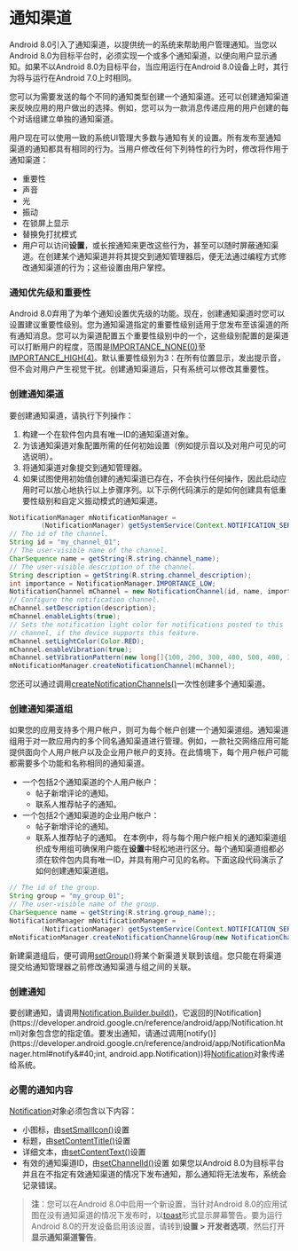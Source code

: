 # 通知渠道
Android 8.0引入了通知渠道，以提供统一的系统来帮助用户管理通知。当您以Android 8.0为目标平台时，必须实现一个或多个通知渠道，以便向用户显示通知。如果不以Android 8.0为目标平台，当应用运行在Android 8.0设备上时，其行为将与运行在Android 7.0上时相同。

您可以为需要发送的每个不同的通知类型创建一个通知渠道。还可以创建通知渠道来反映应用的用户做出的选择。例如，您可以为一款消息传递应用的用户创建的每个对话组建立单独的通知渠道。

用户现在可以使用一致的系统UI管理大多数与通知有关的设置。所有发布至通知渠道的通知都具有相同的行为。当用户修改任何下列特性的行为时，修改将作用于通知渠道：
* 重要性
* 声音
* 光
* 振动
* 在锁屏上显示
* 替换免打扰模式
* 用户可以访问**设置**，或长按通知来更改这些行为，甚至可以随时屏蔽通知渠道。在创建某个通知渠道并将其提交到通知管理器后，便无法通过编程方式修改通知渠道的行为；这些设置由用户掌控。

### 通知优先级和重要性
Android 8.0弃用了为单个通知设置优先级的功能。现在，创建通知渠道时您可以设置建议重要性级别。您为通知渠道指定的重要性级别适用于您发布至该渠道的所有通知消息。您可以为渠道配置五个重要性级别中的一个，这些级别配置的是渠道可以打断用户的程度，范围是[IMPORTANCE_NONE(0)](https://developer.android.google.cn/reference/android/app/NotificationManager.html#IMPORTANCE_NONE)至[IMPORTANCE_HIGH(4)](https://developer.android.google.cn/reference/android/app/NotificationManager.html#IMPORTANCE_HIGH)。默认重要性级别为3：在所有位置显示，发出提示音，但不会对用户产生视觉干扰。创建通知渠道后，只有系统可以修改其重要性。

### 创建通知渠道
要创建通知渠道，请执行下列操作：
1. 构建一个在软件包内具有唯一ID的通知渠道对象。
2. 为该通知渠道对象配置所需的任何初始设置（例如提示音以及对用户可见的可选说明）。
3. 将通知渠道对象提交到通知管理器。
4. 如果试图使用初始值创建的通知渠道已存在，不会执行任何操作，因此启动应用时可以放心地执行以上步骤序列。以下示例代码演示的是如何创建具有低重要性级别和自定义振动模式的通知渠道。
```java
NotificationManager mNotificationManager =
        (NotificationManager) getSystemService(Context.NOTIFICATION_SERVICE);
// The id of the channel.
String id = "my_channel_01";
// The user-visible name of the channel.
CharSequence name = getString(R.string.channel_name);
// The user-visible description of the channel.
String description = getString(R.string.channel_description);
int importance = NotificationManager.IMPORTANCE_LOW;
NotificationChannel mChannel = new NotificationChannel(id, name, importance);
// Configure the notification channel.
mChannel.setDescription(description);
mChannel.enableLights(true);
// Sets the notification light color for notifications posted to this
// channel, if the device supports this feature.
mChannel.setLightColor(Color.RED);
mChannel.enableVibration(true);
mChannel.setVibrationPattern(new long[]{100, 200, 300, 400, 500, 400, 300, 200, 400});
mNotificationManager.createNotificationChannel(mChannel);
```
您还可以通过调用[createNotificationChannels()](https://developer.android.google.cn/reference/android/app/NotificationManager.html#createNotificationChannels&#40;java.util.List<android.app.NotificationChannel>&#41;)一次性创建多个通知渠道。

### 创建通知渠道组
如果您的应用支持多个用户帐户，则可为每个帐户创建一个通知渠道组。通知渠道组用于对一款应用内的多个同名通知渠道进行管理。例如，一款社交网络应用可能提供面向个人用户帐户以及企业用户帐户的支持。在此情境下，每个用户帐户可能都需要多个功能和名称相同的通知渠道。
* 一个包括2个通知渠道的个人用户帐户：
  * 帖子新增评论的通知。
  * 联系人推荐帖子的通知。
* 一个包括2个通知渠道的企业用户帐户：
  * 帖子新增评论的通知。
  * 联系人推荐帖子的通知。
在本例中，将与每个用户帐户相关的通知渠道组织成专用组可确保用户能在**设置**中轻松地进行区分。每个通知渠道组都必须在软件包内具有唯一ID，并具有用户可见的名称。下面这段代码演示了如何创建通知渠道组。
```java
// The id of the group.
String group = "my_group_01";
// The user-visible name of the group.
CharSequence name = getString(R.string.group_name);;
NotificationManager mNotificationManager =
        (NotificationManager) getSystemService(Context.NOTIFICATION_SERVICE);
mNotificationManager.createNotificationChannelGroup(new NotificationChannelGroup(group, name));
```
新建渠道组后，便可调用[setGroup()](https://developer.android.google.cn/reference/android/app/NotificationChannel.html#setGroup&#40;java.lang.String&#41;)将某个新渠道关联到该组。您只能在将渠道提交给通知管理器之前修改通知渠道与组之间的关联。

### 创建通知
要创建通知，请调用[Notification.Builder.build()](https://developer.android.google.cn/reference/android/app/Notification.Builder.html#build&#40;&#41;)，它返回的[Notification](https://developer.android.google.cn/reference/android/app/Notification.html)对象包含您的指定值。要发出通知，请通过调用[notify()](https://developer.android.google.cn/reference/android/app/NotificationManager.html#notify&#40;int, android.app.Notification&#41;)将[Notification](https://developer.android.google.cn/reference/android/app/Notification.html)对象传递给系统。

### 必需的通知内容
[Notification](https://developer.android.google.cn/reference/android/app/Notification.html)对象必须包含以下内容：
* 小图标，由[setSmallIcon()](https://developer.android.google.cn/reference/android/app/Notification.Builder.html#setSmallIcon&#40;android.graphics.drawable.Icon&#41;)设置
* 标题，由[setContentTitle()](https://developer.android.google.cn/reference/android/app/Notification.Builder.html#setContentTitle&#40;java.lang.CharSequence&#41;)设置
* 详细文本，由[setContentText()](https://developer.android.google.cn/reference/android/app/Notification.Builder.html#setContentText&#40;java.lang.CharSequence&#41;)设置
* 有效的通知渠道ID，由[setChannelId()](https://developer.android.google.cn/reference/android/app/Notification.Builder.html#setChannelId&#40;java.lang.String&#41;)设置
如果您以Android 8.0为目标平台并且在不指定有效通知渠道的情况下发布通知，那么通知将无法发布，系统会记录错误。
> **注**：您可以在Android 8.0中启用一个新设置，当针对Android 8.0的应用试图在没有通知渠道的情况下发布时，以[toast](https://developer.android.google.cn/guide/topics/ui/notifiers/toasts.html)形式显示屏幕警告。要为运行Android 8.0的开发设备启用该设置，请转到**设置 > 开发者选项**，然后打开**显示通知渠道警告**。

